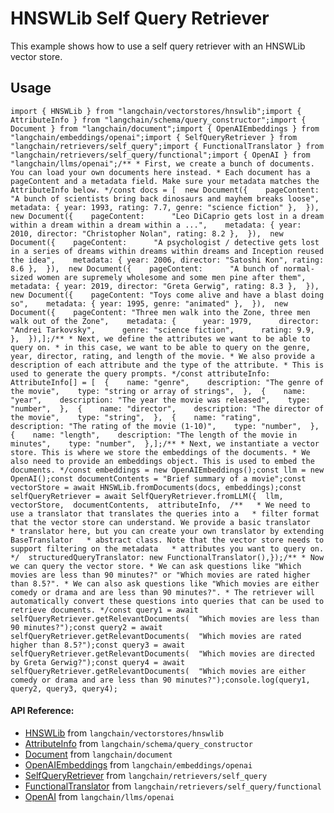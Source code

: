 HNSWLib Self Query Retriever
============================

This example shows how to use a self query retriever with an HNSWLib vector store.

Usage[​](#usage "Direct link to Usage")
---------------------------------------

    import { HNSWLib } from "langchain/vectorstores/hnswlib";import { AttributeInfo } from "langchain/schema/query_constructor";import { Document } from "langchain/document";import { OpenAIEmbeddings } from "langchain/embeddings/openai";import { SelfQueryRetriever } from "langchain/retrievers/self_query";import { FunctionalTranslator } from "langchain/retrievers/self_query/functional";import { OpenAI } from "langchain/llms/openai";/** * First, we create a bunch of documents. You can load your own documents here instead. * Each document has a pageContent and a metadata field. Make sure your metadata matches the AttributeInfo below. */const docs = [  new Document({    pageContent:      "A bunch of scientists bring back dinosaurs and mayhem breaks loose",    metadata: { year: 1993, rating: 7.7, genre: "science fiction" },  }),  new Document({    pageContent:      "Leo DiCaprio gets lost in a dream within a dream within a dream within a ...",    metadata: { year: 2010, director: "Christopher Nolan", rating: 8.2 },  }),  new Document({    pageContent:      "A psychologist / detective gets lost in a series of dreams within dreams within dreams and Inception reused the idea",    metadata: { year: 2006, director: "Satoshi Kon", rating: 8.6 },  }),  new Document({    pageContent:      "A bunch of normal-sized women are supremely wholesome and some men pine after them",    metadata: { year: 2019, director: "Greta Gerwig", rating: 8.3 },  }),  new Document({    pageContent: "Toys come alive and have a blast doing so",    metadata: { year: 1995, genre: "animated" },  }),  new Document({    pageContent: "Three men walk into the Zone, three men walk out of the Zone",    metadata: {      year: 1979,      director: "Andrei Tarkovsky",      genre: "science fiction",      rating: 9.9,    },  }),];/** * Next, we define the attributes we want to be able to query on. * in this case, we want to be able to query on the genre, year, director, rating, and length of the movie. * We also provide a description of each attribute and the type of the attribute. * This is used to generate the query prompts. */const attributeInfo: AttributeInfo[] = [  {    name: "genre",    description: "The genre of the movie",    type: "string or array of strings",  },  {    name: "year",    description: "The year the movie was released",    type: "number",  },  {    name: "director",    description: "The director of the movie",    type: "string",  },  {    name: "rating",    description: "The rating of the movie (1-10)",    type: "number",  },  {    name: "length",    description: "The length of the movie in minutes",    type: "number",  },];/** * Next, we instantiate a vector store. This is where we store the embeddings of the documents. * We also need to provide an embeddings object. This is used to embed the documents. */const embeddings = new OpenAIEmbeddings();const llm = new OpenAI();const documentContents = "Brief summary of a movie";const vectorStore = await HNSWLib.fromDocuments(docs, embeddings);const selfQueryRetriever = await SelfQueryRetriever.fromLLM({  llm,  vectorStore,  documentContents,  attributeInfo,  /**   * We need to use a translator that translates the queries into a   * filter format that the vector store can understand. We provide a basic translator   * translator here, but you can create your own translator by extending BaseTranslator   * abstract class. Note that the vector store needs to support filtering on the metadata   * attributes you want to query on.   */  structuredQueryTranslator: new FunctionalTranslator(),});/** * Now we can query the vector store. * We can ask questions like "Which movies are less than 90 minutes?" or "Which movies are rated higher than 8.5?". * We can also ask questions like "Which movies are either comedy or drama and are less than 90 minutes?". * The retriever will automatically convert these questions into queries that can be used to retrieve documents. */const query1 = await selfQueryRetriever.getRelevantDocuments(  "Which movies are less than 90 minutes?");const query2 = await selfQueryRetriever.getRelevantDocuments(  "Which movies are rated higher than 8.5?");const query3 = await selfQueryRetriever.getRelevantDocuments(  "Which movies are directed by Greta Gerwig?");const query4 = await selfQueryRetriever.getRelevantDocuments(  "Which movies are either comedy or drama and are less than 90 minutes?");console.log(query1, query2, query3, query4);

#### API Reference:

*   [HNSWLib](/docs/api/vectorstores_hnswlib/classes/HNSWLib) from `langchain/vectorstores/hnswlib`
*   [AttributeInfo](/docs/api/schema_query_constructor/classes/AttributeInfo) from `langchain/schema/query_constructor`
*   [Document](/docs/api/document/classes/Document) from `langchain/document`
*   [OpenAIEmbeddings](/docs/api/embeddings_openai/classes/OpenAIEmbeddings) from `langchain/embeddings/openai`
*   [SelfQueryRetriever](/docs/api/retrievers_self_query/classes/SelfQueryRetriever) from `langchain/retrievers/self_query`
*   [FunctionalTranslator](/docs/api/retrievers_self_query_functional/classes/FunctionalTranslator) from `langchain/retrievers/self_query/functional`
*   [OpenAI](/docs/api/llms_openai/classes/OpenAI) from `langchain/llms/openai`